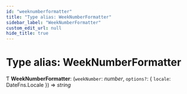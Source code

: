 ```yaml
---
id: "weeknumberformatter"
title: "Type alias: WeekNumberFormatter"
sidebar_label: "WeekNumberFormatter"
custom_edit_url: null
hide_title: true
---
```


# Type alias: WeekNumberFormatter

Ƭ **WeekNumberFormatter**: (`weekNumber`: *number*, `options?`: { `locale`: DateFns.Locale  }) => *string*
